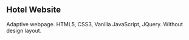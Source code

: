 ## Hotel Website

Adaptive webpage.
HTML5, CSS3, Vanilla JavaScript, JQuery.
Without design layout.
